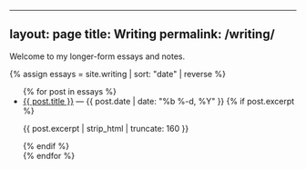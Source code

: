 <!-- writing.md at repo root -->
---
layout: page
title: Writing
permalink: /writing/
---

Welcome to my longer-form essays and notes.

{% assign essays = site.writing | sort: "date" | reverse %}
<ul>
  {% for post in essays %}
    <li>
      <a href="{{ post.url | relative_url }}">{{ post.title }}</a>
      <span>— {{ post.date | date: "%b %-d, %Y" }}</span>
      {% if post.excerpt %}
        <p>{{ post.excerpt | strip_html | truncate: 160 }}</p>
      {% endif %}
    </li>
  {% endfor %}
</ul>
